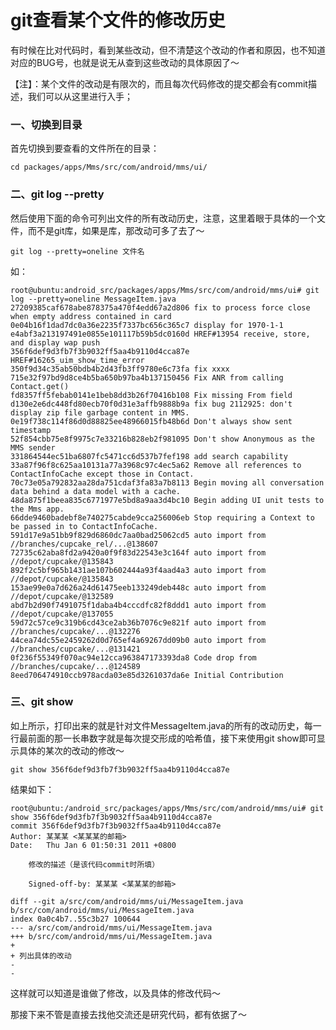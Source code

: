 git查看某个文件的修改历史
=========================

有时候在比对代码时，看到某些改动，但不清楚这个改动的作者和原因，也不知道对应的BUG号，也就是说无从查到这些改动的具体原因了～

【注】：某个文件的改动是有限次的，而且每次代码修改的提交都会有commit描述，我们可以从这里进行入手；

### 一、切换到目录

首先切换到要查看的文件所在的目录：

    cd packages/apps/Mms/src/com/android/mms/ui/

### 二、git log --pretty

然后使用下面的命令可列出文件的所有改动历史，注意，这里着眼于具体的一个文件，而不是git库，如果是库，那改动可多了去了～

    git log --pretty=oneline 文件名

如：

    root@ubuntu:android_src/packages/apps/Mms/src/com/android/mms/ui# git log --pretty=oneline MessageItem.java 
    27209385caf678abe878375a470f4edd67a2d806 fix to process force close when empty address contained in card
    0e04b16f1dad7dc0a36e2235f7337bc656c365c7 display for 1970-1-1
    e4abf3a213197491e0855e101117b59b5dc0160d HREF#13954 receive, store, and display wap push
    356f6def9d3fb7f3b9032ff5aa4b9110d4cca87e HREF#16265_uim_show_time_error
    350f9d34c35ab50bdb4b2d43fb3ff9780e6c73fa fix xxxx
    715e32f97bd9d8ce4b5ba650b97ba4b137150456 Fix ANR from calling Contact.get()
    fd8357ff5febab0141e1beb8dd3b26f70416b108 Fix missing From field
    d130e2e6dc448fd80ecb70f0d31e3affb9888b9a fix bug 2112925: don't display zip file garbage content in MMS.
    0e19f738c114f86d0d88825ee48966015fb48b6d Don't always show sent timestamp
    52f854cbb75e8f9975c7e33216b828eb2f981095 Don't show Anonymous as the MMS sender
    331864544ec51ba6807fc5471cc6d537b7fef198 add search capability
    33a87f96f8c625aa10131a77a3968c97c4ec5a62 Remove all references to ContactInfoCache except those in Contact.
    70c73e05a792832aa28da751cdaf3fa83a7b8113 Begin moving all conversation data behind a data model with a cache.
    48da875f1beea835c6771977e5bd8a9aa3d4bc10 Begin adding UI unit tests to the Mms app.
    66dde9460badebf8e740275cabde9cca256006eb Stop requiring a Context to be passed in to ContactInfoCache.
    591d17e9a51bb9f829d6860dc7aa0bad25062cd5 auto import from //branches/cupcake_rel/...@138607
    72735c62aba8fd2a9420a0f9f83d22543e3c164f auto import from //depot/cupcake/@135843
    892f2c5bf965b1431ae107b602444a93f4aad4a3 auto import from //depot/cupcake/@135843
    153ae99e0a7d626a24d61475eeb133249deb448c auto import from //depot/cupcake/@132589
    abd7b2d90f7491075f1daba4b4cccdfc82f8ddd1 auto import from //depot/cupcake/@137055
    59d72c57ce9c319b6cd43ce2ab36b7076c9e821f auto import from //branches/cupcake/...@132276
    44cea74dc55e2459262d0d765ef4a69267dd09b0 auto import from //branches/cupcake/...@131421
    0f236f55349f070ac94e12cca963847173393da8 Code drop from //branches/cupcake/...@124589
    8eed706474910ccb978acda03e85d3261037da6e Initial Contribution

### 三、git show

如上所示，打印出来的就是针对文件MessageItem.java的所有的改动历史，每一行最前面的那一长串数字就是每次提交形成的哈希值，接下来使用git show即可显示具体的某次的改动的修改～

    git show 356f6def9d3fb7f3b9032ff5aa4b9110d4cca87e

结果如下：

    root@ubuntu:/android_src/packages/apps/Mms/src/com/android/mms/ui# git show 356f6def9d3fb7f3b9032ff5aa4b9110d4cca87e
    commit 356f6def9d3fb7f3b9032ff5aa4b9110d4cca87e
    Author: 某某某 <某某某的邮箱>
    Date:   Thu Jan 6 01:50:31 2011 +0800

        修改的描述（是该代码commit时所填）
        
        Signed-off-by: 某某某 <某某某的邮箱>

    diff --git a/src/com/android/mms/ui/MessageItem.java b/src/com/android/mms/ui/MessageItem.java
    index 0a0c4b7..55c3b27 100644
    --- a/src/com/android/mms/ui/MessageItem.java
    +++ b/src/com/android/mms/ui/MessageItem.java
    +
    + 列出具体的改动
    -
    -

这样就可以知道是谁做了修改，以及具体的修改代码～

那接下来不管是直接去找他交流还是研究代码，都有依据了～

